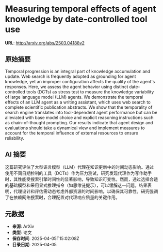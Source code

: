 # Measuring temporal effects of agent knowledge by date-controlled tool use

**URL**: http://arxiv.org/abs/2503.04188v2

## 原始摘要

Temporal progression is an integral part of knowledge accumulation and
update. Web search is frequently adopted as grounding for agent knowledge, yet
an improper configuration affects the quality of the agent's responses. Here,
we assess the agent behavior using distinct date-controlled tools (DCTs) as
stress test to measure the knowledge variability of large language model (LLM)
agents. We demonstrate the temporal effects of an LLM agent as a writing
assistant, which uses web search to complete scientific publication abstracts.
We show that the temporality of search engine translates into tool-dependent
agent performance but can be alleviated with base model choice and explicit
reasoning instructions such as chain-of-thought prompting. Our results indicate
that agent design and evaluations should take a dynamical view and implement
measures to account for the temporal influence of external resources to ensure
reliability.


## AI 摘要

这篇研究评估了大型语言模型（LLM）代理在知识更新中的时间动态影响。通过使用不同日期控制的工具（DCTs）作为压力测试，研究发现代理作为写作助手时，其性能受搜索引擎时间性的显著影响，导致知识可变性。然而，通过选择合适的基础模型和采用显式推理指令（如思维链提示），可以缓解这一问题。结果表明，代理设计和评估需动态考虑外部资源的时间影响，以确保其可靠性。研究强调了在依赖网络搜索时，合理配置对代理响应质量的关键作用。

## 元数据

- **来源**: ArXiv
- **类型**: 论文
- **保存时间**: 2025-04-05T15:02:08Z
- **目录日期**: 2025-04-05
